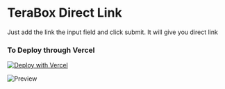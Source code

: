 # TeraBox Direct Link

Just add the link the input field and click submit. It will give you direct link

### To Deploy through Vercel

[![Deploy with Vercel](https://vercel.com/button)](https://vercel.com/new/clone?repository-url=https%3A%2F%2Fgithub.com%2Fsapthesh%2Fterabox-directlink&project-name=my-terabox-directlink&repository-name=my-terabox-directlink)

![Preview](https://github.com/sapthesh/terabox-directlink/assets/10796379/7a1b10e0-2b24-4732-934c-3b2f363cdf33)
